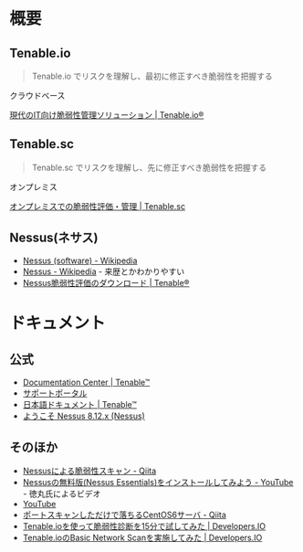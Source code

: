 
# 概要

## Tenable.io

> Tenable.io でリスクを理解し、最初に修正すべき脆弱性を把握する

クラウドベース

[現代のIT向け脆弱性管理ソリューション | Tenable.io®](https://jp.tenable.com/products/tenable-io)

## Tenable.sc

> Tenable.sc でリスクを理解し、先に修正すべき脆弱性を把握する

オンプレミス

[オンプレミスでの脆弱性評価・管理 | Tenable.sc](https://jp.tenable.com/products/tenable-sc)

## Nessus(ネサス)

- [Nessus (software) - Wikipedia](https://en.wikipedia.org/wiki/Nessus_(software))
- [Nessus - Wikipedia](https://ja.wikipedia.org/wiki/Nessus) - 来歴とかわかりやすい
- [Nessus脆弱性評価のダウンロード | Tenable®](https://jp.tenable.com/products/nessus)

# ドキュメント

## 公式

- [Documentation Center | Tenable™](https://docs.tenable.com/)
- [サポートポータル](https://community.tenable.com/s/)
- [日本語ドキュメント | Tenable™](https://jp.docs.tenable.com/)
- [ようこそ Nessus 8.12.x (Nessus)](https://jp.docs.tenable.com/nessus/8_12/Content/GettingStarted.htm)


## そのほか

- [Nessusによる脆弱性スキャン - Qiita](https://qiita.com/prt445/items/81ea55eb3d6f0ecff329)
- [Nessusの無料版(Nessus Essentials)をインストールしてみよう - YouTube](https://www.youtube.com/watch?v=SegCYc4_21U) - 徳丸氏によるビデオ
- [YouTube](https://www.youtube.com/watch?v=1TDP8Rlsdnc)
- [ポートスキャンしただけで落ちるCentOS6サーバ - Qiita](https://qiita.com/ockeghem/items/9e8158a51cd4d3368ac5)
- [Tenable.ioを使って脆弱性診断を15分で試してみた | Developers.IO](https://dev.classmethod.jp/articles/tenable-io-nessus-basicnetworkscan/)
- [Tenable.ioのBasic Network Scanを実施してみた | Developers.IO](https://dev.classmethod.jp/articles/tenable-io-vulnerabilitymanagement-basicnetworkscan/)